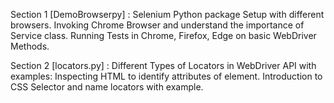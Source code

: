 Section 1 [DemoBrowserpy] : Selenium Python package Setup with different browsers.
  Invoking Chrome Browser and understand the importance of Service class.
  Running Tests in Chrome, Firefox, Edge on basic WebDriver Methods.

Section 2 [locators.py] : Different Types of Locators in WebDriver API with examples:
  Inspecting HTML to identify attributes of element.
  Introduction to CSS Selector and name locators with example.



